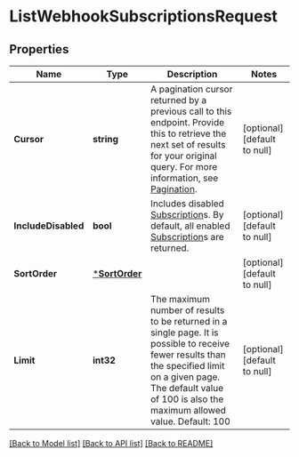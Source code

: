 # ListWebhookSubscriptionsRequest

## Properties
Name | Type | Description | Notes
------------ | ------------- | ------------- | -------------
**Cursor** | **string** | A pagination cursor returned by a previous call to this endpoint. Provide this to retrieve the next set of results for your original query.  For more information, see [Pagination](https://developer.squareup.com/docs/basics/api101/pagination). | [optional] [default to null]
**IncludeDisabled** | **bool** | Includes disabled [Subscription](entity:WebhookSubscription)s. By default, all enabled [Subscription](entity:WebhookSubscription)s are returned. | [optional] [default to null]
**SortOrder** | [***SortOrder**](SortOrder.md) |  | [optional] [default to null]
**Limit** | **int32** | The maximum number of results to be returned in a single page. It is possible to receive fewer results than the specified limit on a given page. The default value of 100 is also the maximum allowed value.  Default: 100 | [optional] [default to null]

[[Back to Model list]](../README.md#documentation-for-models) [[Back to API list]](../README.md#documentation-for-api-endpoints) [[Back to README]](../README.md)

